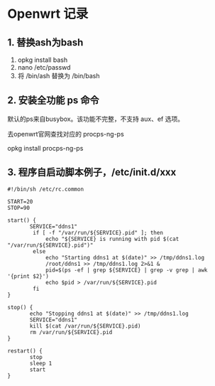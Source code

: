 # Openwrt 记录

## 1. 替换ash为bash

1. opkg install bash
2. nano /etc/passwd
3. 将 /bin/ash 替换为 /bin/bash

## 2. 安装全功能 ps 命令

默认的ps来自busybox。该功能不完整，不支持 aux、ef 选项。

去openwrt官网查找对应的 procps-ng-ps

opkg install procps-ng-ps



## 3. 程序自启动脚本例子，/etc/init.d/xxx

~~~
#!/bin/sh /etc/rc.common

START=20
STOP=90

start() {
       SERVICE="ddns1"
        if [ -f "/var/run/${SERVICE}.pid" ]; then
            echo "${SERVICE} is running with pid $(cat "/var/run/${SERVICE}.pid")"
        else
            echo "Starting ddns1 at $(date)" >> /tmp/ddns1.log
            /root/ddns1 >> /tmp/ddns1.log 2>&1 &
            pid=$(ps -ef | grep ${SERVICE} | grep -v grep | awk '{print $2}')
            echo $pid > /var/run/${SERVICE}.pid
        fi
}

stop() {
       echo "Stopping ddns1 at $(date)" >> /tmp/ddns1.log
       SERVICE="ddns1"
       kill $(cat /var/run/${SERVICE}.pid)
       rm /var/run/${SERVICE}.pid
}

restart() {
       stop
       sleep 1
       start
}

~~~

